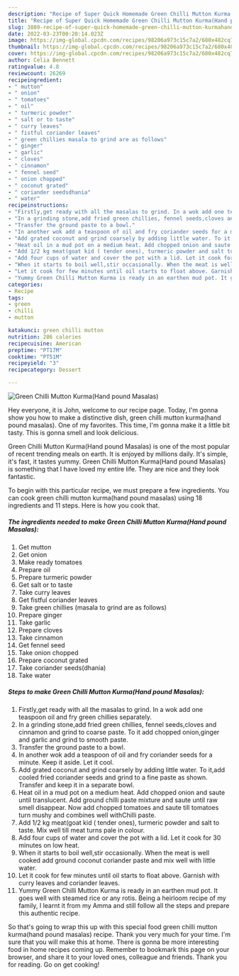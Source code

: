 ```yaml
---
description: "Recipe of Super Quick Homemade Green Chilli Mutton Kurma(Hand pound Masalas)"
title: "Recipe of Super Quick Homemade Green Chilli Mutton Kurma(Hand pound Masalas)"
slug: 3889-recipe-of-super-quick-homemade-green-chilli-mutton-kurmahand-pound-masalas
date: 2022-03-23T00:20:14.023Z
image: https://img-global.cpcdn.com/recipes/98206a973c15c7a2/680x482cq70/green-chilli-mutton-kurmahand-pound-masalas-recipe-main-photo.jpg
thumbnail: https://img-global.cpcdn.com/recipes/98206a973c15c7a2/680x482cq70/green-chilli-mutton-kurmahand-pound-masalas-recipe-main-photo.jpg
cover: https://img-global.cpcdn.com/recipes/98206a973c15c7a2/680x482cq70/green-chilli-mutton-kurmahand-pound-masalas-recipe-main-photo.jpg
author: Celia Bennett
ratingvalue: 4.8
reviewcount: 26269
recipeingredient:
- " mutton"
- " onion"
- " tomatoes"
- " oil"
- " turmeric powder"
- " salt or to taste"
- " curry leaves"
- " fistful coriander leaves"
- " green chillies masala to grind are as follows"
- " ginger"
- " garlic"
- " cloves"
- " cinnamon"
- " fennel seed"
- " onion chopped"
- " coconut grated"
- " coriander seedsdhania"
- " water"
recipeinstructions:
- "Firstly,get ready with all the masalas to grind. In a wok add one teaspoon oil and fry green chillies separately."
- "In a grinding stone,add fried green chillies, fennel seeds,cloves and cinnamon and grind to coarse paste. To it add chopped onion,ginger and garlic and grind to smooth paste."
- "Transfer the ground paste to a bowl."
- "In another wok add a teaspoon of oil and fry coriander seeds for a minute. Keep it aside. Let it cool."
- "Add grated coconut and grind coarsely by adding little water. To it,add cooled fried coriander seeds and grind to a fine paste as shown. Transfer and keep it in a separate bowl."
- "Heat oil in a mud pot on a medium heat. Add chopped onion and saute until translucent. Add ground chilli paste mixture and saute until raw smell disappear. Now add chopped tomatoes and saute till tomatoes turn mushy and combines well withChilli paste."
- "Add 1/2 kg meat(goat kid ( tender ones), turmeric powder and salt to taste. Mix well till meat turns pale in colour."
- "Add four cups of water and cover the pot with a lid. Let it cook for 30 minutes on low heat."
- "When it starts to boil well,stir occasionally. When the meat is well cooked add ground coconut coriander paste and mix well with little water."
- "Let it cook for few minutes until oil starts to float above. Garnish with curry leaves and coriander leaves."
- "Yummy Green Chilli Mutton Kurma is ready in an earthen mud pot. It goes well with steamed rice or any rotis. Being a heirloom recipe of my family, I learnt it from my Amma and still follow all the steps and prepare this authentic recipe."
categories:
- Recipe
tags:
- green
- chilli
- mutton

katakunci: green chilli mutton 
nutrition: 286 calories
recipecuisine: American
preptime: "PT17M"
cooktime: "PT51M"
recipeyield: "3"
recipecategory: Dessert

---
```



![Green Chilli Mutton Kurma(Hand pound Masalas)](https://img-global.cpcdn.com/recipes/98206a973c15c7a2/680x482cq70/green-chilli-mutton-kurmahand-pound-masalas-recipe-main-photo.jpg)

Hey everyone, it is John, welcome to our recipe page. Today, I'm gonna show you how to make a distinctive dish, green chilli mutton kurma(hand pound masalas). One of my favorites. This time, I'm gonna make it a little bit tasty. This is gonna smell and look delicious.



Green Chilli Mutton Kurma(Hand pound Masalas) is one of the most popular of recent trending meals on earth. It is enjoyed by millions daily. It's simple, it's fast, it tastes yummy. Green Chilli Mutton Kurma(Hand pound Masalas) is something that I have loved my entire life. They are nice and they look fantastic.


To begin with this particular recipe, we must prepare a few ingredients. You can cook green chilli mutton kurma(hand pound masalas) using 18 ingredients and 11 steps. Here is how you cook that.

<!--inarticleads1-->

##### The ingredients needed to make Green Chilli Mutton Kurma(Hand pound Masalas):

1. Get  mutton
1. Get  onion
1. Make ready  tomatoes
1. Prepare  oil
1. Prepare  turmeric powder
1. Get  salt or to taste
1. Take  curry leaves
1. Get  fistful coriander leaves
1. Take  green chillies (masala to grind are as follows)
1. Prepare  ginger
1. Take  garlic
1. Prepare  cloves
1. Take  cinnamon
1. Get  fennel seed
1. Take  onion chopped
1. Prepare  coconut grated
1. Take  coriander seeds(dhania)
1. Take  water




<!--inarticleads2-->

##### Steps to make Green Chilli Mutton Kurma(Hand pound Masalas):

1. Firstly,get ready with all the masalas to grind. In a wok add one teaspoon oil and fry green chillies separately.
1. In a grinding stone,add fried green chillies, fennel seeds,cloves and cinnamon and grind to coarse paste. To it add chopped onion,ginger and garlic and grind to smooth paste.
1. Transfer the ground paste to a bowl.
1. In another wok add a teaspoon of oil and fry coriander seeds for a minute. Keep it aside. Let it cool.
1. Add grated coconut and grind coarsely by adding little water. To it,add cooled fried coriander seeds and grind to a fine paste as shown. Transfer and keep it in a separate bowl.
1. Heat oil in a mud pot on a medium heat. Add chopped onion and saute until translucent. Add ground chilli paste mixture and saute until raw smell disappear. Now add chopped tomatoes and saute till tomatoes turn mushy and combines well withChilli paste.
1. Add 1/2 kg meat(goat kid ( tender ones), turmeric powder and salt to taste. Mix well till meat turns pale in colour.
1. Add four cups of water and cover the pot with a lid. Let it cook for 30 minutes on low heat.
1. When it starts to boil well,stir occasionally. When the meat is well cooked add ground coconut coriander paste and mix well with little water.
1. Let it cook for few minutes until oil starts to float above. Garnish with curry leaves and coriander leaves.
1. Yummy Green Chilli Mutton Kurma is ready in an earthen mud pot. It goes well with steamed rice or any rotis. Being a heirloom recipe of my family, I learnt it from my Amma and still follow all the steps and prepare this authentic recipe.




So that's going to wrap this up with this special food green chilli mutton kurma(hand pound masalas) recipe. Thank you very much for your time. I'm sure that you will make this at home. There is gonna be more interesting food in home recipes coming up. Remember to bookmark this page on your browser, and share it to your loved ones, colleague and friends. Thank you for reading. Go on get cooking!
